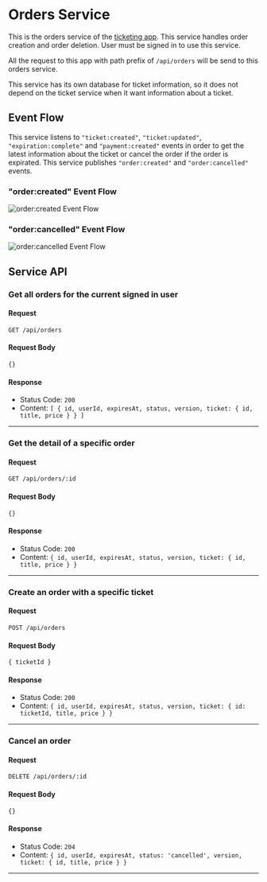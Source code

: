 # Orders Service
This is the orders service of the [ticketing app](https://github.com/WeijuZheng/ticketing). This service handles order creation and order deletion. User must be signed in to use this service.

All the request to this app with path prefix of `/api/orders` will be send to this orders service.

This service has its own database for ticket information, so it does not depend on the ticket service when it want information about a ticket.

## Event Flow
This service listens to `"ticket:created"`, `"ticket:updated"`, `"expiration:complete"` and `"payment:created"` events in order to get the latest information about the ticket or cancel the order if the order is expirated. This service publishes `"order:created"` and `"order:cancelled"` events.
### "order:created" Event Flow
![order:created Event Flow](https://i.ibb.co/6vjM4Ds/order-service-event-flow.jpg)
### "order:cancelled" Event Flow
![order:cancelled Event Flow](https://i.ibb.co/9Gc6YWT/order-service-event-flow2.jpg)

## Service API
### Get all orders for the current signed in user
#### Request
`GET /api/orders`
#### Request Body
`{}`
#### Response
- Status Code: `200`
- Content: `[ { id, userId, expiresAt, status, version, ticket: { id, title, price } } ]`
---
### Get the detail of a specific order
#### Request
`GET /api/orders/:id`
#### Request Body
`{}`
#### Response
- Status Code: `200`
- Content: `{ id, userId, expiresAt, status, version, ticket: { id, title, price } }`
---
### Create an order with a specific ticket
#### Request
`POST /api/orders`
#### Request Body
`{ ticketId }`
#### Response
- Status Code: `200`
- Content: `{ id, userId, expiresAt, status, version, ticket: { id: ticketId, title, price } }`
---
### Cancel an order
#### Request
`DELETE /api/orders/:id`
#### Request Body
`{}`
#### Response
- Status Code: `204`
- Content: `{ id, userId, expiresAt, status: 'cancelled', version, ticket: { id, title, price } }`
---
